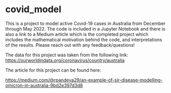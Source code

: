 # covid_model

This is a project to model active Covid-19 cases in Australia from December through May 2022. The code is included in a Jupyter Notebook and there is also a link to a Medium article which is the completed project which includes the mathematical motivation behind the code, and interpretations of the results. Please reach out with any feedback/questions!


The data for this project was taken from the following link: https://ourworldindata.org/coronavirus/country/australia

The article for this project can be found here:

https://medium.com/@rpandeya29/an-example-of-sir-disease-modelling-omicron-in-australia-9bd2e397d3d8
